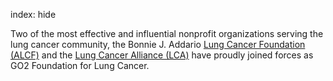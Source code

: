 index: hide

Two of the most effective and influential nonprofit organizations serving the lung cancer community, the Bonnie J. Addario [Lung Cancer Foundation (ALCF)](https://www.lungcancerfoundation.org/) and the [Lung Cancer Alliance (LCA)](https://lungcanceralliance.org) have proudly joined forces as GO2 Foundation for Lung Cancer.
